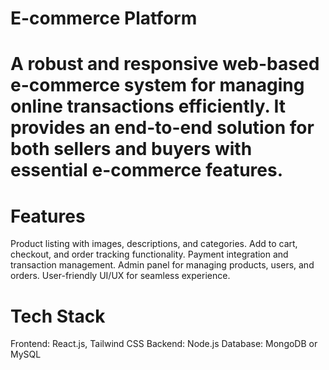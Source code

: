 # E-commerce Platform

# A robust and responsive web-based e-commerce system for managing online transactions efficiently. It provides an end-to-end solution for both sellers and buyers with essential e-commerce features.

# Features

Product listing with images, descriptions, and categories.
Add to cart, checkout, and order tracking functionality.
Payment integration and transaction management.
Admin panel for managing products, users, and orders.
User-friendly UI/UX for seamless experience.


# Tech Stack

Frontend: React.js, Tailwind CSS
Backend: Node.js
Database: MongoDB or MySQL

